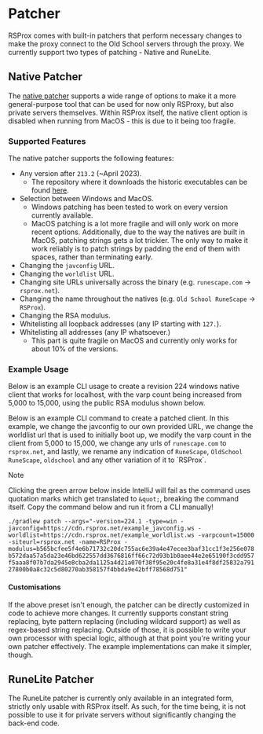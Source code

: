 # Patcher

RSProx comes with built-in patchers that perform necessary changes to make the
proxy connect to the Old School servers through the proxy. We currently support
two types of patching - Native and RuneLite.

## Native Patcher

The [native patcher](https://github.com/blurite/rsprox/blob/master/patch/patch-native/src/main/kotlin/net/rsprox/patch/native/NativePatchCriteria.kt)
supports a wide range of options to make it a more
general-purpose tool that can be used for now only RSProxy, but also private
servers themselves. Within RSProx itself, the native client option is disabled
when running from MacOS - this is due to it being too fragile.

### Supported Features
The native patcher supports the following features:

- Any version after `213.2` (~April 2023).
  - The repository where it downloads the historic executables can be found [here](https://www.runewiki.org/archive/oldschool.runescape.com/native/).
- Selection between Windows and MacOS.
  - Windows patching has been tested to work on every version currently available.
  - MacOS patching is a lot more fragile and will only work on more recent options.
  Additionally, due to the way the natives are built in MacOS, patching strings
  gets a lot trickier. The only way to make it work reliably is to patch strings
  by padding the end of them with spaces, rather than terminating early.
- Changing the `javconfig` URL.
- Changing the `worldlist` URL.
- Changing site URLs universally across the binary (e.g. `runescape.com` -> `rsprox.net`).
- Changing the name throughout the natives (e.g. `Old School RuneScape` -> `RSProx`).
- Changing the RSA modulus.
- Whitelisting all loopback addresses (any IP starting with `127.`).
- Whitelisting all addresses (any IP whatsoever.)
  - This part is quite fragile on MacOS and currently only works for about 10% of the versions.


### Example Usage
Below is an example CLI usage to create a revision 224 windows native client
that works for localhost, with the varp count being increased from 5,000 to
15,000, using the public RSA modulus shown below.

Below is an example CLI command to create a patched client. In this example,
we change the javconfig to our own provided URL, we change the worldlist url
that is used to initially boot up, we modify the varp count in the client from
5,000 to 15,000, we change any urls of `runescape.com` to `rsprox.net`, and lastly,
we rename any indication of `RuneScape`, `OldSchool RuneScape`, `oldschool` and
any other variation of it to ´RSProx`.

> [!NOTE]
> Clicking the green arrow below inside IntelliJ will fail as the command uses
> quotation marks which get translated to `&quot;`, breaking the command itself.
> Copy the command below and run it from a CLI manually!

`./gradlew patch --args="-version=224.1 -type=win -javconfig=https://cdn.rsprox.net/example_javconfig.ws -worldlist=https://cdn.rsprox.net/example_worldlist.ws -varpcount=15000 -siteurl=rsprox.net -name=RSProx -modulus=b565bcfee5f4e6b71732c20dc755ac6e39a4e47ecee3baf31cc1f3e256e078b572daa57a5da23e46bd622557dd3676816ff66c72d93b1b0aee44e2e65190f3cdd957f5aaa8f07b7da2945e8cba2da1125a4d21a070f38f95e20c4fe8a31e4f8df25832a79127800b0a8c32c5d80270ab358157f4bbda9e42bff78568d751"`

#### Customisations

If the above preset isn't enough, the patcher can be directly customized in code
to achieve more changes. It currently supports constant string replacing,
byte pattern replacing (including wildcard support) as well as regex-based string
replacing. Outside of those, it is possible to write your own processor with special
logic, although at that point you're writing your own patcher effectively. The
example implementations can make it simpler, though.

## RuneLite Patcher

The RuneLite patcher is currently only available in an integrated form, strictly
only usable with RSProx itself. As such, for the time being, it is not possible
to use it for private servers without significantly changing the back-end code.
